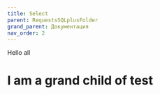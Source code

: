 ```yaml
---
title: Select
parent: RequestsSQLplusFolder
grand_parent: Документация
nav_order: 2
---
```


Hello all

# I am a grand child of test
